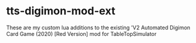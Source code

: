 # tts-digimon-mod-ext
These are my custom lua additions to the existing 'V2 Automated Digimon Card Game (2020) [Red Version] mod for TableTopSimulator

